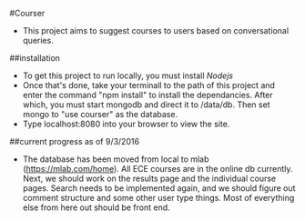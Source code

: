 #Courser

-	This project aims to suggest courses to users based on conversational
	queries.

##installation

-	To get this project to run locally, you must install *Nodejs*
-	Once that's done, take your terminall to the path of this project and enter the command "npm install" to install the dependancies. After which, you must start mongodb and direct it to /data/db. Then set mongo to "use courser" as the database.
-	Type localhost:8080 into your browser to view the site.


##current progress as of 9/3/2016
-	The database has been moved from local to mlab (https://mlab.com/home). All ECE courses are in the online db currently. Next, we should work on the results page and the individual course pages. Search needs to be implemented again, and we should figure out comment structure and some other user type things. Most of everything else from here out should be front end.
